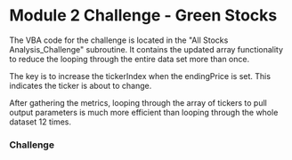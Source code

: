 # Module 2 Challenge - Green Stocks

The VBA code for the challenge is located in the "All Stocks Analysis_Challenge" subroutine. It contains the updated array functionality to reduce the looping through the entire data set more than once.

The key is to increase the tickerIndex when the endingPrice is set. This indicates the ticker is about to change.

After gathering the metrics, looping through the array of tickers to pull output parameters is much more efficient than looping through the whole dataset 12 times.

### Challenge
